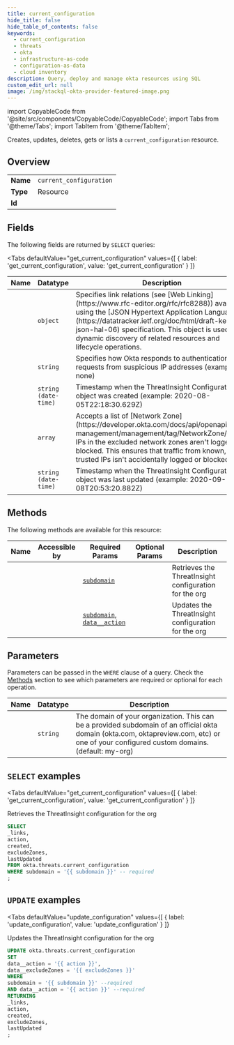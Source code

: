 ```yaml
--- 
title: current_configuration
hide_title: false
hide_table_of_contents: false
keywords:
  - current_configuration
  - threats
  - okta
  - infrastructure-as-code
  - configuration-as-data
  - cloud inventory
description: Query, deploy and manage okta resources using SQL
custom_edit_url: null
image: /img/stackql-okta-provider-featured-image.png
---
```


import CopyableCode from '@site/src/components/CopyableCode/CopyableCode';
import Tabs from '@theme/Tabs';
import TabItem from '@theme/TabItem';

Creates, updates, deletes, gets or lists a <code>current_configuration</code> resource.

## Overview
<table><tbody>
<tr><td><b>Name</b></td><td><code>current_configuration</code></td></tr>
<tr><td><b>Type</b></td><td>Resource</td></tr>
<tr><td><b>Id</b></td><td><CopyableCode code="okta.threats.current_configuration" /></td></tr>
</tbody></table>

## Fields

The following fields are returned by `SELECT` queries:

<Tabs
    defaultValue="get_current_configuration"
    values={[
        { label: 'get_current_configuration', value: 'get_current_configuration' }
    ]}
>
<TabItem value="get_current_configuration">

<table>
<thead>
    <tr>
    <th>Name</th>
    <th>Datatype</th>
    <th>Description</th>
    </tr>
</thead>
<tbody>
<tr>
    <td><CopyableCode code="_links" /></td>
    <td><code>object</code></td>
    <td>Specifies link relations (see [Web Linking](https://www.rfc-editor.org/rfc/rfc8288)) available using the [JSON Hypertext Application Language](https://datatracker.ietf.org/doc/html/draft-kelly-json-hal-06) specification. This object is used for dynamic discovery of related resources and lifecycle operations.</td>
</tr>
<tr>
    <td><CopyableCode code="action" /></td>
    <td><code>string</code></td>
    <td>Specifies how Okta responds to authentication requests from suspicious IP addresses (example: none)</td>
</tr>
<tr>
    <td><CopyableCode code="created" /></td>
    <td><code>string (date-time)</code></td>
    <td>Timestamp when the ThreatInsight Configuration object was created (example: 2020-08-05T22:18:30.629Z)</td>
</tr>
<tr>
    <td><CopyableCode code="excludeZones" /></td>
    <td><code>array</code></td>
    <td>Accepts a list of [Network Zone](https://developer.okta.com/docs/api/openapi/okta-management/management/tag/NetworkZone/) IDs. IPs in the excluded network zones aren't logged or blocked. This ensures that traffic from known, trusted IPs isn't accidentally logged or blocked.</td>
</tr>
<tr>
    <td><CopyableCode code="lastUpdated" /></td>
    <td><code>string (date-time)</code></td>
    <td>Timestamp when the ThreatInsight Configuration object was last updated (example: 2020-09-08T20:53:20.882Z)</td>
</tr>
</tbody>
</table>
</TabItem>
</Tabs>

## Methods

The following methods are available for this resource:

<table>
<thead>
    <tr>
    <th>Name</th>
    <th>Accessible by</th>
    <th>Required Params</th>
    <th>Optional Params</th>
    <th>Description</th>
    </tr>
</thead>
<tbody>
<tr>
    <td><a href="#get_current_configuration"><CopyableCode code="get_current_configuration" /></a></td>
    <td><CopyableCode code="select" /></td>
    <td><a href="#parameter-subdomain"><code>subdomain</code></a></td>
    <td></td>
    <td>Retrieves the ThreatInsight configuration for the org</td>
</tr>
<tr>
    <td><a href="#update_configuration"><CopyableCode code="update_configuration" /></a></td>
    <td><CopyableCode code="update" /></td>
    <td><a href="#parameter-subdomain"><code>subdomain</code></a>, <a href="#parameter-data__action"><code>data__action</code></a></td>
    <td></td>
    <td>Updates the ThreatInsight configuration for the org</td>
</tr>
</tbody>
</table>

## Parameters

Parameters can be passed in the `WHERE` clause of a query. Check the [Methods](#methods) section to see which parameters are required or optional for each operation.

<table>
<thead>
    <tr>
    <th>Name</th>
    <th>Datatype</th>
    <th>Description</th>
    </tr>
</thead>
<tbody>
<tr id="parameter-subdomain">
    <td><CopyableCode code="subdomain" /></td>
    <td><code>string</code></td>
    <td>The domain of your organization. This can be a provided subdomain of an official okta domain (okta.com, oktapreview.com, etc) or one of your configured custom domains. (default: my-org)</td>
</tr>
</tbody>
</table>

## `SELECT` examples

<Tabs
    defaultValue="get_current_configuration"
    values={[
        { label: 'get_current_configuration', value: 'get_current_configuration' }
    ]}
>
<TabItem value="get_current_configuration">

Retrieves the ThreatInsight configuration for the org

```sql
SELECT
_links,
action,
created,
excludeZones,
lastUpdated
FROM okta.threats.current_configuration
WHERE subdomain = '{{ subdomain }}' -- required
;
```
</TabItem>
</Tabs>


## `UPDATE` examples

<Tabs
    defaultValue="update_configuration"
    values={[
        { label: 'update_configuration', value: 'update_configuration' }
    ]}
>
<TabItem value="update_configuration">

Updates the ThreatInsight configuration for the org

```sql
UPDATE okta.threats.current_configuration
SET 
data__action = '{{ action }}',
data__excludeZones = '{{ excludeZones }}'
WHERE 
subdomain = '{{ subdomain }}' --required
AND data__action = '{{ action }}' --required
RETURNING
_links,
action,
created,
excludeZones,
lastUpdated
;
```
</TabItem>
</Tabs>
